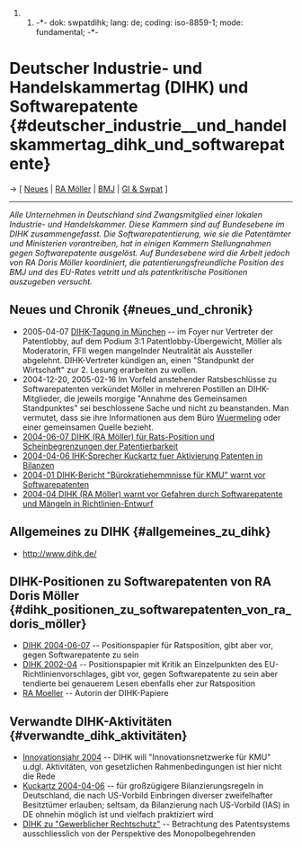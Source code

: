 1.  1.  -\*- dok: swpatdihk; lang: de; coding: iso-8859-1; mode:
        fundamental; -\*-

# Deutscher Industrie- und Handelskammertag (DIHK) und Softwarepatente {#deutscher_industrie__und_handelskammertag_dihk_und_softwarepatente}

-\> \[ [ Neues](SwpatcninoDe "wikilink") \| [ RA
Möller](DorisMoellerDe "wikilink") \| [ BMJ](SwpatbmjDe "wikilink") \| [
GI & Swpat](SwpatgievDe "wikilink") \]

------------------------------------------------------------------------

*Alle Unternehmen in Deutschland sind Zwangsmitglied einer lokalen
Industrie- und Handelskammer. Diese Kammern sind auf Bundesebene im DIHK
zusammengefasst. Die Softwarepatentierung, wie sie die Patentämter und
Ministerien vorantreiben, hat in einigen Kammern Stellungnahmen gegen
Softwarepatente ausgelöst. Auf Bundesebene wird die Arbeit jedoch von RA
Doris Möller koordiniert, die patentierungsfreundliche Position des BMJ
und des EU-Rates vetritt und als patentkritische Positionen auszugeben
versucht.*

## Neues und Chronik {#neues_und_chronik}

-   2005-04-07 [ DIHK-Tagung in München](Dihk050407De "wikilink") \-- im
    Foyer nur Vertreter der Patentlobby, auf dem Podium 3:1
    Patentlobby-Übergewicht, Möller als Moderatorin, FFII wegen
    mangelnder Neutralität als Aussteller abgelehnt. DIHK-Vertreter
    kündigen an, einen \"Standpunkt der Wirtschaft\" zur 2. Lesung
    erarbeiten zu wollen.
-   2004-12-20, 2005-02-16 Im Vorfeld anstehender Ratsbeschlüsse zu
    Softwarepatenten verkündet Möller in mehreren Postillen an
    DIHK-Mitglieder, die jeweils morgige \"Annahme des Gemeinsamen
    Standpunktes\" sei beschlossene Sache und nicht zu beanstanden. Man
    vermutet, dass sie ihre Informationen aus dem Büro [
    Wuermeling](SwpatwuermelingDe "wikilink") oder einer gemeinsamen
    Quelle bezieht.
-   [ 2004-06-07 DIHK (RA Möller) für Rats-Position und
    Scheinbegrenzungen der Patentierbarkeit](Dihk040607De "wikilink")
-   [ 2004-04-06 IHK-Sprecher Kuckartz fuer Aktivierung Patenten in
    Bilanzen](Kuckartz040606De "wikilink")
-   [ 2004-01 DIHK-Bericht \"Bürokratiehemmnisse für KMU\" warnt vor
    Softwarepatenten](Dihk0401De "wikilink")
-   [ 2004-04 DIHK (RA Möller) warnt vor Gefahren durch Softwarepatente
    und Mängeln in Richtlinien-Entwurf](Dihk0204De "wikilink")

## Allgemeines zu DIHK {#allgemeines_zu_dihk}

-   <http://www.dihk.de/>

## DIHK-Positionen zu Softwarepatenten von RA Doris Möller {#dihk_positionen_zu_softwarepatenten_von_ra_doris_möller}

-   [ DIHK 2004-06-07](Dihk040607De "wikilink") \-- Positionspapier für
    Ratsposition, gibt aber vor, gegen Softwarepatente zu sein
-   [ DIHK 2002-04](Dihk0204De "wikilink") \-- Positionspapier mit
    Kritik an Einzelpunkten des EU-Richtlinienvorschlages, gibt vor,
    gegen Softwarepatente zu sein aber tendierte bei genauerem Lesen
    ebenfalls eher zur Ratsposition
-   [ RA Moeller](DorisMoellerDe "wikilink") \-- Autorin der
    DIHK-Papiere

## Verwandte DIHK-Aktivitäten {#verwandte_dihk_aktivitäten}

-   [Innovationsjahr
    2004](http://www.dihk.de/inhalt/informationen/news/schwerpunkte/innovationsjahr/index.main.html "wikilink")
    \-- DIHK will \"Innovationsnetzwerke für KMU\" u.dgl. Aktivitäten,
    von gesetzlichen Rahmenbedingungen ist hier nicht die Rede
-   [ Kuckartz 2004-04-06](Kuckartz040606De "wikilink") \-- für
    großzügigere Bilanzierungsregeln in Deutschland, die nach US-Vorbild
    Einbringen diverser zweifelhafter Besitztümer erlauben; seltsam, da
    Bilanzierung nach US-Vorbild (IAS) in DE ohnehin möglich ist und
    vielfach praktiziert wird
-   [DIHK zu \"Gewerblicher
    Rechtschutz\"](http://www.dihk.de/inhalt/themen/rechtundfairplay/gewerblicherrechtschutz/rechtschutz.html "wikilink")
    \-- Betrachtung des Patentsystems ausschliesslich von der
    Perspektive des Monopolbegehrenden
